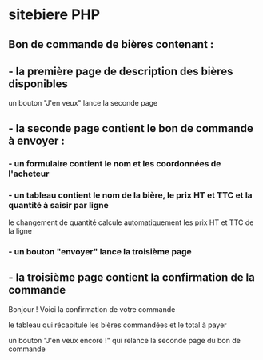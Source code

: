 # sitebiere PHP

## Bon de commande de bières contenant :

## - la première page de description des bières disponibles
un bouton "J'en veux" lance la seconde page

## - la seconde page contient le bon de commande à envoyer :

### - un formulaire contient le nom et les coordonnées de l'acheteur

### - un tableau contient le nom de la bière, le prix HT et TTC et la quantité à saisir par ligne
le changement de quantité calcule automatiquement les prix HT et TTC de la ligne

### - un bouton "envoyer" lance la troisième page

## - la troisième page contient la confirmation de la commande

Bonjour !
Voici la confirmation de votre commande

le tableau qui récapitule les bières commandées et le total à payer

un bouton "J'en veux encore !" qui relance la seconde page du bon de commande